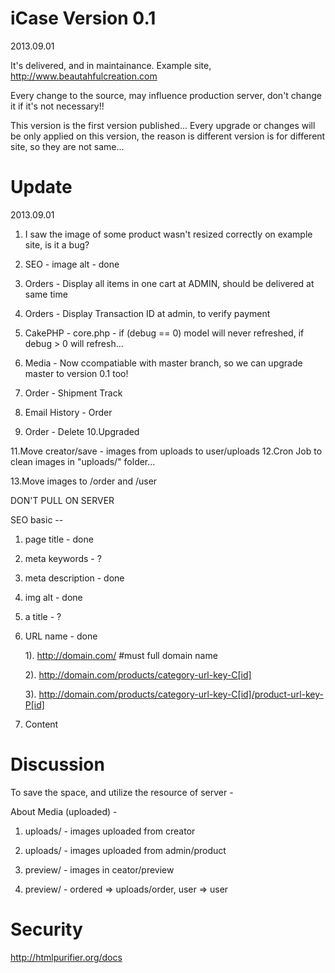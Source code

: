 iCase Version 0.1
==================

2013.09.01

It's delivered, and in maintainance.
Example site, http://www.beautahfulcreation.com

Every change to the source, may influence production server, don't change it if it's not necessary!!

This version is the first version published...
Every upgrade or changes will be only applied on this version, the reason is different version is for different site, so they are not same...


Update
========

2013.09.01

1. I saw the image of some product wasn't resized correctly on example site, is it a bug?
2. SEO - image alt - done
3. Orders - Display all items in one cart at ADMIN, should be delivered at same time
4. Orders - Display Transaction ID at admin, to verify payment
5. CakePHP - core.php - if (debug == 0) model will never refreshed, if debug > 0 will refresh...
6. Media - Now ccompatiable with master branch, so we can upgrade master to version 0.1 too!

7. Order - Shipment Track 
8. Email History - Order
9. Order - Delete
10.Upgraded <Server>

11.Move creator/save - images from uploads to user/uploads
12.Cron Job to clean images in "uploads/" folder...

13.Move images to /order and /user

DON'T PULL ON SERVER


SEO basic --

1. page title - done
2. meta keywords - ?
3. meta description - done
4. img alt - done
5. a title - ?
6. URL name - done

    1). http://domain.com/ #must full domain name

    2). http://domain.com/products/category-url-key-C[id]

    3). http://domain.com/products/category-url-key-C[id]/product-url-key-P[id]

7. Content

Discussion
=============

To save the space, and utilize the resource of server - 

About Media (uploaded) - 

1. uploads/ - images uploaded from creator
2. uploads/ - images uploaded from admin/product

3. preview/ - images in ceator/preview
4. preview/ - ordered => uploads/order, user => user


Security
============
http://htmlpurifier.org/docs


